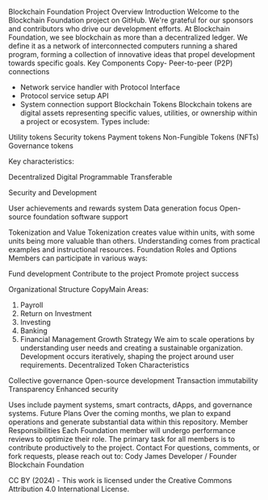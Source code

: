 Blockchain Foundation Project Overview
Introduction
Welcome to the Blockchain Foundation project on GitHub. We're grateful for our sponsors and contributors who drive our development efforts.
At Blockchain Foundation, we see blockchain as more than a decentralized ledger. We define it as a network of interconnected computers running a shared program, forming a collection of innovative ideas that propel development towards specific goals.
Key Components
Copy- Peer-to-peer (P2P) connections
- Network service handler with Protocol Interface
- Protocol service setup API
- System connection support
Blockchain Tokens
Blockchain tokens are digital assets representing specific values, utilities, or ownership within a project or ecosystem. Types include:

Utility tokens
Security tokens
Payment tokens
Non-Fungible Tokens (NFTs)
Governance tokens

Key characteristics:

Decentralized
Digital
Programmable
Transferable

Security and Development

User achievements and rewards system
Data generation focus
Open-source foundation software support

Tokenization and Value
Tokenization creates value within units, with some units being more valuable than others. Understanding comes from practical examples and instructional resources.
Foundation Roles and Options
Members can participate in various ways:

Fund development
Contribute to the project
Promote project success

Organizational Structure
CopyMain Areas:
1. Payroll
2. Return on Investment
3. Investing
4. Banking
5. Financial Management
Growth Strategy
We aim to scale operations by understanding user needs and creating a sustainable organization. Development occurs iteratively, shaping the project around user requirements.
Decentralized Token Characteristics

Collective governance
Open-source development
Transaction immutability
Transparency
Enhanced security

Uses include payment systems, smart contracts, dApps, and governance systems.
Future Plans
Over the coming months, we plan to expand operations and generate substantial data within this repository.
Member Responsibilities
Each Foundation member will undergo performance reviews to optimize their role. The primary task for all members is to contribute productively to the project.
Contact
For questions, comments, or fork requests, please reach out to:
Cody James
Developer / Founder
Blockchain Foundation

CC BY (2024) - This work is licensed under the Creative Commons Attribution 4.0 International License.

